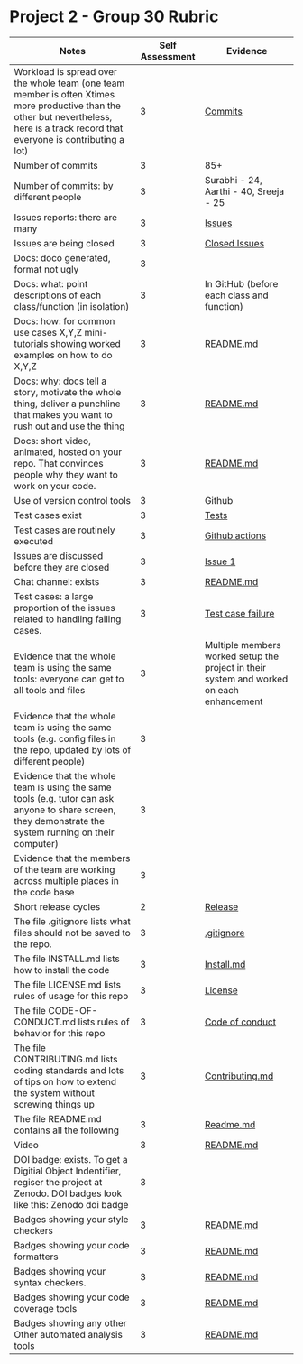 
# Project 2 - Group 30 Rubric

|Notes|Self Assessment|Evidence|
|-----|-|---------|
|Workload is spread over the whole team (one team member is often Xtimes more productive than the other but nevertheless, here is a track record that everyone is contributing a lot) | 3| [Commits](https://github.com/Fall-2024-SE-Group/campus-job-review-system/commits/main/) |
|Number of commits | 3 | 85+ |
|Number of commits: by different people | 3 |  Surabhi - 24, Aarthi - 40, Sreeja - 25|
|Issues reports: there are many | 3 | [Issues](https://github.com/Fall-2024-SE-Group/campus-job-review-system/issues) |
|Issues are being closed | 3 | [Closed Issues](https://github.com/Fall-2024-SE-Group/campus-job-review-system/issues?q=is%3Aissue+is%3Aclosed) |
|Docs: doco generated, format not ugly | 3 | |
|Docs: what: point descriptions of each class/function (in isolation)|	3 |In GitHub (before each class and function)
| Docs: how: for common use cases X,Y,Z mini-tutorials showing worked examples on how to do X,Y,Z | 3 | [README.md](https://github.com/Fall-2024-SE-Group/campus-job-review-system/blob/main/README.md) |
| Docs: why: docs tell a story, motivate the whole thing, deliver a punchline that makes you want to rush out and use the thing |  3 | [README.md](https://github.com/Fall-2024-SE-Group/campus-job-review-system/blob/main/README.md) |
| Docs: short video, animated, hosted on your repo. That convinces people why they want to work on your code. |  3 |[README.md](https://github.com/Fall-2024-SE-Group/campus-job-review-system/blob/main/README.md) |
| Use of version control tools | 3 | Github |
| Test cases exist | 3 | [Tests](https://github.com/Fall-2024-SE-Group/campus-job-review-system/tree/main/tests) |
| Test cases are routinely executed | 3 | [Github actions](https://github.com/Fall-2024-SE-Group/campus-job-review-system/actions) |
| Issues are discussed before they are closed | 3 | [Issue 1](https://github.com/Fall-2024-SE-Group/campus-job-review-system/issues/4) |
|Chat channel: exists | 3 |  [README.md](https://github.com/Fall-2024-SE-Group/campus-job-review-system/blob/main/README.md) |
| Test cases: a large proportion of the issues related to handling failing cases. | 3 | [Test case failure](https://github.com/Fall-2024-SE-Group/campus-job-review-system/issues?q=is%3Aissue+is%3Aclosed)|
| Evidence that the whole team is using the same tools: everyone can get to all tools and files | 3 | Multiple members worked setup the project in their system and worked on each enhancement |
| Evidence that the whole team is using the same tools (e.g. config files in the repo, updated by lots of different people) | 3 | |
| Evidence that the whole team is using the same tools (e.g. tutor can ask anyone to share screen, they demonstrate the system running on their computer) |  3 | |
| Evidence that the members of the team are working across multiple places in the code base |  3 | |
|  Short release cycles | 2 | [Release](https://github.com/Fall-2024-SE-Group/campus-job-review-system/releases/tag/v1)
| The file .gitignore lists what files should not be saved to the repo.| 3 | [.gitignore](https://github.com/Fall-2024-SE-Group/campus-job-review-system/blob/main/.gitignore) |
| The file INSTALL.md lists how to install the code | 3 | [Install.md](https://github.com/Fall-2024-SE-Group/campus-job-review-system/blob/main/install.md) |
| The file LICENSE.md lists rules of usage for this repo | 3 | [License](https://github.com/Fall-2024-SE-Group/campus-job-review-system/blob/main/LICENSE) |
| The file CODE-OF-CONDUCT.md lists rules of behavior for this repo| 3 | [Code of conduct](https://github.com/Fall-2024-SE-Group/campus-job-review-system/blob/main/CODE_OF_CONDUCT.md) |
|The file CONTRIBUTING.md lists coding standards and lots of tips on how to extend the system without screwing things up | 3 | [Contributing.md](https://github.com/Fall-2024-SE-Group/campus-job-review-system/blob/main/CONTRIBUTING.md) |
| The file README.md contains all the following | 3 | [Readme.md](https://github.com/Fall-2024-SE-Group/campus-job-review-system/blob/main/README.md) |
| Video | 3 |[README.md](https://github.com/Fall-2024-SE-Group/campus-job-review-system/blob/main/README.md) |
|DOI badge: exists. To get a Digitial Object Indentifier, regiser the project at Zenodo. DOI badges look like this: Zenodo doi badge | 3 | |
|Badges showing your style checkers | 3 | [README.md](https://github.com/Fall-2024-SE-Group/campus-job-review-system/blob/main/README.md)  |
|Badges showing your code formatters |  3 | [README.md](https://github.com/Fall-2024-SE-Group/campus-job-review-system/blob/main/README.md)  |
|Badges showing your syntax checkers.| 3 | [README.md](https://github.com/Fall-2024-SE-Group/campus-job-review-system/blob/main/README.md)  |
|Badges showing your code coverage tools | 3 | [README.md](https://github.com/Fall-2024-SE-Group/campus-job-review-system/blob/main/README.md)  |
|Badges showing any other Other automated analysis tools | 3 |[README.md](https://github.com/Fall-2024-SE-Group/campus-job-review-system/blob/main/README.md)  |
